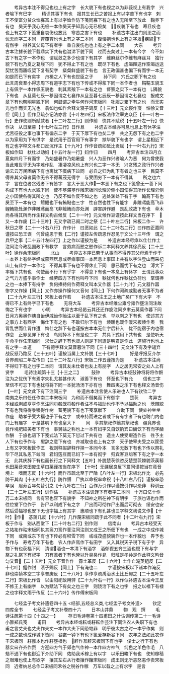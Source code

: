 <!-- { "loadSidebar": true } -->
　　考异古本注不得见也也上有之字　长大貌下有也视之以为非莪视上有我字　兴者喻下有巳字
　　精识其事下有也　报其生长已之苦报上有以字苦下有也字　刺王不使富分贫众恤寡富上有以字恤作防下笺同寡下有之也入无所至下放此　鞠养下有也　昊天乎我心无极一本作昊天乎知我心无已极矣　疾貌下有也　寒且疾也也上有之字下笺重自哀伤也放此　寒苦之害下有也
　　补遗古本注出门则思之而忧无而字二本同　育覆育也也上有之字二本同　腹懐抱也也上有之字发疾貌下有然字　得养其父母下有者字　重自哀伤也也上有之字二本同
　　大东
　　考异古本注捄长貌下载鼎实下共有也澘涕下貌下同　过而去矣过上一本有今字　今不如古下有之字一本作也　谓赋敛之多少也谓下有其字　维麻丝尔作维有麻丝耳　独行貌下有也乃夏之葛屦下同　犹不得止下有之也　既尽下有也　虚竭餫送作空竭运送　契忧苦而寤叹契下复有契字　粲粲鲜盛貌下有也　言王政偏甚也偏下有而字一本无如是而已下有矣字　舟楫之人下有也世臣之子
　　孙下同　穴氏之职下有之也　此言周衰羣小得志周下有道字志下有也下传或不得浆下同一本作者也　鞙鞙玉貌玉上有佩字一本作佩玉貌也　刺其素飱下一本有之也　督察之实下一本有也　隅貌下有也　从旦莫七辰一移因谓之七襄作从旦至暮七辰辰一移因谓之七襄也　报成文章下有也晥明星貌下同　何鼓谓之牵牛何作河宋板同　牝服之箱下有之也　而无实光也作而实无光也　翕如也如作合释文寝子鸩反【十三叶】元文寝作寖　惮徐又音但【同上】但作旦疏杂记法亦言【十叶左四行】宋板法作注宰史众臣【十一叶右一行】史作使则所赋敛者【十二叶左二行】则作前　快其不赋税【十五叶左一行】快作决　从日至暮【十七叶左三行】日作旦
　　补遗古本经亦可息也息上有休字注尤苦征役之事也事下有徧东二字　于天下厚下有也矣二字　共之无怨下有之也二字　以为家用为下有供字　是试用于百官用下有事字　捄毕貌下有也字　谓上星相近下有之也字释文斗都口反沉作主【十九叶】作作音疏如砥比贡赋【十一叶右九行】宋板如作知　杕杜以动妇【十五叶左一行】妇作归
　　四月
　　考异古本注四月立夏矣四月下有而字　乃始盛暑作乃始暑盛　兴人为恶作兴者喻人为恶　何为曾使我当此难世乎无为字难作乱　凄凄凉风也上有兴也二字一本无　兴贪残之政行作兴者谕云云万民困病下有也离忧下瘼病下竝同　必自之归为乱下有者之也三字　民莫不得养其父母者莫作无令不得蕃茂无得字　与受困穷下一本有不得其
　　所之也六字　言在位者贪残者下有皆字　言大于恶大作一本恶下有之也下笺曾无一善下同　构成下有也大水貌下同　使不壅滞壅作雝宋板同长理旁侧小国使得其所作长理旁侧之小国使各得其所之也　乃反不如作反不如之也　逃处渊处下有于字　翰髙下有也　戾至下一本有也　鳣鲤也下有鲔鮎也三字　性自然也性下有能字　非雕鸢能高飞非鲤鲔能处渊作非雕鸢而髙飞非鳣鲔而亦处渊　辟害辟作避　畏乱政故下有也　草木尚各得其所尚作生释文构古候反【二十一叶】元文候作豆谨按此释文当在序下　又一本作废【二十三叶】无又字疏已阙二时之祭【二十叶左二行】宋板二作一　许秋日之寒【二十一叶右八行】许作计　曰恶如此【二十二叶右二行】曰作四正嘉同谨按曰恐王误　何曾施恩于我【二行】谨按左传疏恩作忍见于文公十三年传　谓之兵甲之事【二十五叶左四行】上之作以谨按为是
　　补遗古本经尽瘁以仕仕作士注同注今政乱国政下有教字　言劳病而愬之愬作诉二本同释文养其徐亮反【二十三叶】徐作余宋板同
　　北山
　　考异古本序已劳于从事而不得养其父母焉于作于一本养上有终字经或燕燕居息或尽瘁事国一本居息上事国上共有以字注登山而采杞山上有此字一本作北　不得其事下有也不得休止下同　思已而忧下有之也　溥大下率循下共有也　何使而不行下有乎字　不得息下有也一本息上有休字　王谓此事众之气力方盛乎事作士　经劳四方下有也叫呼下同　鞅犹何也作鞅犹负荷也　掌谓捧之也一本捧下有持字　负何捧持何作荷释文叫本又作器【二十九叶】元文器作嚣　惨字又作操【同上】又作亦操作懆何又音何【同上】下何作河疏或勤者无事不为者【二十九叶左三行】宋板上者作若
　　补遗古本注王之土地广矣广下有大字　不得已不上有终字已下有也
　　无将大车
　　考异古本经维尘雍兮雍作壅注同注故悔之下有也字
　　小明
　　考异古本经曷云其还还作旋注同岁聿云莫莫作暮下同日月方奥奥作燠自诒伊戚诒作贻注以至于乱下有之也　举以刺之下有也　使述其方之事方上有西字　悔仕下有之也　不敢归尔下有也　燠暖也暖作暖宋板燠作奥　我冐乱世而仕冐作遭　悔仕之辞下有也谨按古本本无仕字后补入　忧不能宿于内也宿作息　正罪见罪下有也　鸟则择木下有是也二字　共具下式用下共有也　是使听天乎命乎作任宋板同　求仕之辞下有也贤人则是下同遭是明君是作此　道施行也也上有之字一本道
　　下有德字释文莫音暮注下同【三十四叶】元文注下有及字谴弃战反怒乃路反【三十五叶】谨按当属上文补脱【三十七叶】
　　好是呼报反介尔音界疏昭二年左传曰【三十二叶左八行】宋板二作五谨按为是
　　补遗古本注尚不得归下有之也字二本同　谓其友未仕者也友上有朋字　人之居无常安之处人上有贤字
　　毛诗注疏第十三【十三之二】
　　鼔钟
　　考异古本经鼔钟将将将作锵注为之忧伤下有焉字失礼尤甚甚作大　淑善下有也　怀至也下有允
　　信也三字　至信不可忘下有也犹将将下同一本犹汤汤下亦有也　舞四夷之乐下有也释文汤音伤【一叶】元文此下有下注同三字
　　补遗古本注言使人乐进也人下有钦钦二字　南夷之乐曰任任作南二本宋板同　为和而不僭矣而下有御字
　　楚茨
　　考异古本经或剥或亨亨作烹注同尔殽既将殽作肴注不与福助也作不予以福助之也　茨棘貌下有也我将得黍稷得作树　蕃芜貌下有也下笺享献下
　　介助下同　使处神坐坐作座　助孝子受大福也子下有之字　或奉持而进之者或下有有字者下有也祊门内也门上有庙字　于是甚明下有也皇大下
　　同　享其祭祀作飨其祭祀也　疆竟界也竟作境肥硕美者下有也　事舅姑之称也上一本有妇字又自饮酌宾曰醻饮下有而字醻作酬　于旅也语下下笺式法下莫无下愆过下共有也　造主人使受嘏造作告　徃予主人下有也予作与　嘏辞之意下有也　齐减取也也上有之字　天子使宰夫受之以筐受上有又字宋板筐作匡　祝则释嘏辞释作择一本同今本　言多无数下有也下传以祭礼毕下尽其私恩下竝同　君妇笾豆而已妇下一本有彻字　归宾客豆俎客下有之字一本无　此其庆辞下有也而长行之下同释文【五叶】补脱楚茨徐咨反楚楚茨棘貌茨蒺藜也田莱音来田废生草曰莱谨按当在序下　【十叶】无疆居良反下篇同谨按当在竟音境上　嗜而志反【十六叶】而作市疏北至于尸酳【八叶左一行】宋板北作比　必先防干其肉【十五叶右九行】防作膊　尸执以命祝率命祝【十八叶右八行】谨按率恐卒误　眉寿百年勿替引之【十九叶右二行】百作万引作以谨按引作以恐非　释训云【二十二叶左五行】训作诂
　　补遗古本注饥馑下有者字二本同　十万曰亿十作万二本宋板同　言有容也容下有貌字　不知神之所在神下有明字　于旅也语也作而　徃位堂下位作于　告尸以利成下有之字　尸出而可彻作尸出而后可彻去　绥安也安然后受福禄也安下无也字福上有其字　惠顺也下有孔甚也三字释文祊说文作【十叶】作　苾蒲几反【十六叶】几作蔑宋板同疏于此不同者【十二叶右九行】宋板于作与　别从西堂下【二十叶右二行】别作则
　　信南山
　　考异古本经受天之祐祐作祜宋板同执其鸾刀鸾作銮注同注则又成王之所佃下有也　一成之中成作城下同　或南或东下有也下传必有积雪下同　彧彧茂盛貌貌作也一本作貌也　畀予也予作与　寿考万年下有也　农人作庐焉作下有田字　又入其税天子税下有于字　异物下有也获福下同　清谓酒也一本清下有酒字　酒郁鬯五齐三酒也鬯下有与字　祭之礼祭下有祀字　刀有鸾者下有也膋以升臭臭作臰　归暀是孝孙是作此释文畇音匀又音【二十五叶】元文下音作作　霡土革反【二十六叶】土作亡淹英鉏反【二十七叶】鉏作钳　渍子赐反【同上】下有淹也二
　　字谨按宋板以下诸本作淹反非也崇祯本空二字享普庚反【二十八叶】享作亨疏禹治水土比丘甸之【二十五叶左二行】宋板比作皆　以由阳祀故用骍【二十九叶右一行】以作似补遗古本注今王反不修王上有幽字　以为赋法下有矣之也三字　则饶洽下有之也字　报之以福下有禄之也字释文雨于传反【二十六叶】传作傅宋板同









　　七经孟子考文补遗卷四十五
<经部,五经总义类,七经孟子考文补遗>
　　钦定四库全书
　　七经孟子考文补卷四十六
　　日本山井鼎
　　物　观　撰
　　毛诗注疏第十四【十四之一】
　　存旧毛诗卷第十四甫田之什诂训传第二十一毛诗小雅郑氏笺
　　甫田
　　考异古本经或耘或耔耘作芸注下同注农人失职下有也　甫之言丈夫也丈夫作夫丈一本作大夫下同恐竝非　明乎彼太古之时一本乎作矣　则一成之数也成作城下皆同　谷畞一钟下有也下笺爱存新谷下同　农年之法如此农作丰宋板同　耔雝本也作耔壅根也　辞作互辞宋板同下有也字　俊士之行下有也　器实曰齐齐作赍　方迎四方气于郊也气作神一本作四方神气　纯色之羊色作毛　八蜡不通下有也御迎下介助下同　佑助我禾稼上有以字　以乐田畯下有也　使知稼穑之艰难也使上有欲字　攘其左右从行者攘作饟宋板同　成王则无所恚怒恚作责宋板同　近者纳总总作□宋板同禾谷之税谷作稼　万车以载之上有求字　是言
